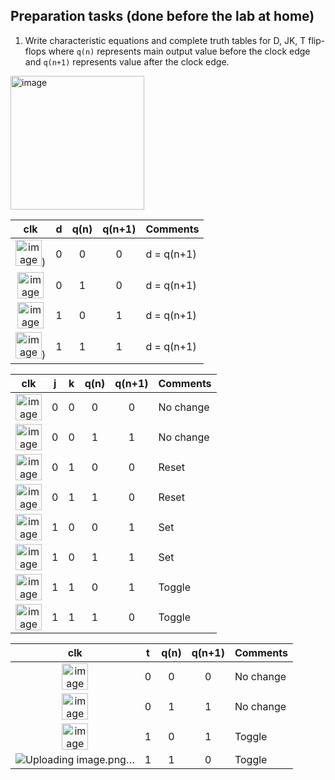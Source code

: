 ## Preparation tasks (done before the lab at home)

1. Write characteristic equations and complete truth tables for D, JK, T flip-flops where `q(n)` represents main output value before the clock edge and `q(n+1)` represents value after the clock edge.

<img width="214" alt="image" src="https://user-images.githubusercontent.com/99393884/157645553-23bee69c-47bf-45fb-9ee6-f8e7743c9107.png">
<!--
\begin{align*}
    q_{n+1}^D =&~ \\
    q_{n+1}^{JK} =&\\
    q_{n+1}^T =&\\
\end{align*}
-->

   | **clk** | **d** | **q(n)** | **q(n+1)** | **Comments** |
   | :-: | :-: | :-: | :-: | :-- |
   | <img width="42" alt="image" src="https://user-images.githubusercontent.com/99393884/157645652-80eef191-5e71-4b36-918c-a22baa4814d3.png">) | 0 | 0 | 0 | d = q(n+1) |
   | <img width="42" alt="image" src="https://user-images.githubusercontent.com/99393884/157645665-fca57b9c-720c-489d-9ed3-35df90db49c7.png"> | 0 | 1 | 0 | d = q(n+1) |
   | <img width="42" alt="image" src="https://user-images.githubusercontent.com/99393884/157645678-b30d16ae-17e2-4b26-b5ff-444d881b84a1.png"> | 1 | 0 | 1 | d = q(n+1) |
   | <img width="42" alt="image" src="https://user-images.githubusercontent.com/99393884/157645693-c64194e2-b4d4-45d4-8628-68deda6945be.png">) | 1 | 1 | 1 | d = q(n+1) |

   | **clk** | **j** | **k** | **q(n)** | **q(n+1)** | **Comments** |
   | :-: | :-: | :-: | :-: | :-: | :-- |
   | <img width="42" alt="image" src="https://user-images.githubusercontent.com/99393884/157645727-07247d4f-9a00-4546-9b58-6b9d5180dff6.png"> | 0 | 0 | 0 | 0 | No change |
   | <img width="42" alt="image" src="https://user-images.githubusercontent.com/99393884/157645749-db70f0d6-183f-4238-a449-ea4211ad7f85.png"> | 0 | 0 | 1 | 1 | No change |
   | <img width="42" alt="image" src="https://user-images.githubusercontent.com/99393884/157645772-ffa3e2ac-b81a-48de-b342-7524ec25bd2c.png"> | 0 | 1 | 0 | 0 | Reset |
   | <img width="42" alt="image" src="https://user-images.githubusercontent.com/99393884/157645811-67a77149-7195-4e07-a6d8-e91090eb48ce.png"> | 0 | 1 | 1 | 0 | Reset |
   | <img width="42" alt="image" src="https://user-images.githubusercontent.com/99393884/157645826-d10d29b5-04aa-4713-b0d3-101726a6b5f0.png"> | 1 | 0 | 0 | 1 | Set |
   | <img width="42" alt="image" src="https://user-images.githubusercontent.com/99393884/157645835-0d980e51-a9f8-4470-a7f2-e1d23d85dda1.png"> | 1 | 0 | 1 | 1 | Set |
   | <img width="42" alt="image" src="https://user-images.githubusercontent.com/99393884/157645845-da4b85be-cafc-4b6d-ad06-0f95d9103235.png"> | 1 | 1 | 0 | 1 | Toggle |
   | <img width="42" alt="image" src="https://user-images.githubusercontent.com/99393884/157645861-821e7944-7297-4ba9-ac92-03e4ff3a0ea2.png"> | 1 | 1 | 1 | 0 | Toggle |

   | **clk** | **t** | **q(n)** | **q(n+1)** | **Comments** |
   | :-: | :-: | :-: | :-: | :-- |
   | <img width="42" alt="image" src="https://user-images.githubusercontent.com/99393884/157645869-d9a741cf-a59f-494d-8ed0-41fc9933d372.png"> | 0 | 0 | 0 | No change |
   | <img width="42" alt="image" src="https://user-images.githubusercontent.com/99393884/157645893-be205991-048e-453f-a971-5ef8ca0a1b37.png"> | 0 | 1 | 1 | No change |
   | <img width="42" alt="image" src="https://user-images.githubusercontent.com/99393884/157645904-d651e3ce-ea5b-440d-a101-8c0ddaaf7d3d.png"> | 1 | 0 | 1 | Toggle |
   | ![Uploading image.png…]() | 1 | 1 | 0 | Toggle |

<!--
Dokreslit průběhy pro D-latch a D-type FF.

![Timing of seven-segment display](images/wavedrom_7-segment.png)

> The figure above was created in [WaveDrom](https://wavedrom.com/) digital timing diagram online tool. The figure source code is as follows:
>
```javascript
{
  signal:
  [
    ['Digit position',
      {name: 'Common anode: AN(3)', wave: 'xx01..01..01'},
      {name: 'AN(2)', wave: 'xx1'},
      {name: 'AN(1)', wave: 'xx1'},
      {name: 'AN(0)', wave: 'xx1'},
    ],
    ['Seven-segment data',
      {name: '4-digit value to display', wave: 'xx3333555599', data: ['3','1','4','2','3','1','4','2','3','1']},
      {name: 'Cathod A: CA', wave: 'xx01.0.1.0.1'},
      {name: 'CB', wave: 'xx0'},
      {name: 'CC', wave: 'xx0'},
      {name: 'CD', wave: 'xx0'},
      {name: 'CE', wave: 'xx1'},
      {name: 'CF', wave: 'xx1'},
      {name: 'CG', wave: 'xx0'},
    ],
    {name: 'Decimal point: DP', wave: 'xx01..01..01'},
  ],
  head:
  {
    text: '                    4ms   4ms   4ms   4ms   4ms   4ms   4ms   4ms   4ms   4ms',
  },
}
```
-->

<a name="part1"></a>

